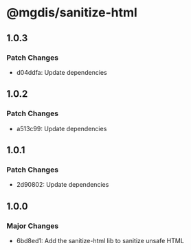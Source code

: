# @mgdis/sanitize-html

## 1.0.3

### Patch Changes

- d04ddfa: Update dependencies

## 1.0.2

### Patch Changes

- a513c99: Update dependencies

## 1.0.1

### Patch Changes

- 2d90802: Update dependencies

## 1.0.0

### Major Changes

- 6bd8ed1: Add the sanitize-html lib to sanitize unsafe HTML
